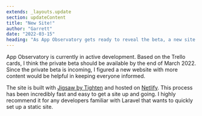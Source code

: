 ```yaml
---
extends: _layouts.update
section: updateContent
title: "New Site!"
author: "Garrett"
date: "2022-03-15"
heading: "As App Observatory gets ready to reveal the beta, a new site to showcase it and provide updates was needed. There are so many exciting things coming!"
---
```

App Observatory is currently in active development. Based on the Trello cards, 
I think the private beta should be available by the end of March 2022. Since 
the private beta is incoming, I figured a new website with more content 
would be helpful in keeping everyone informed.

The site is built with 
<a href="https://jigsaw.tighten.com/" target="_blank">Jigsaw by Tighten</a> 
and hosted on <a href="https://netlify.com" target="_blank">Netlify</a>. 
This process has been incredibly fast and easy to get a site up and going. 
I highly recommend it for any developers familiar with Laravel that wants 
to quickly set up a static site. 
